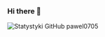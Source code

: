 ### Hi there 👋

<img align="left" alt="Statystyki GitHub pawel0705" src="https://github-readme-stats.vercel.app/api?username=pawel0705&show_icons=true&hide_border=true&title_color=000000&icon_color=FFE400&bg_color=ffffff&text_color=000000" />


<!--
**pawel0705/pawel0705** is a ✨ _special_ ✨ repository because its `README.md` (this file) appears on your GitHub profile.

Here are some ideas to get you started:

- 🔭 I’m currently working on ...
- 🌱 I’m currently learning ...
- 👯 I’m looking to collaborate on ...
- 🤔 I’m looking for help with ...
- 💬 Ask me about ...
- 📫 How to reach me: ...
- 😄 Pronouns: ...
- ⚡ Fun fact: ...
-->
